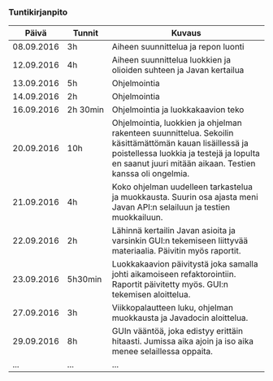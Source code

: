 ### Tuntikirjanpito
Päivä | Tunnit | Kuvaus
--------------- | ----- | ------
08.09.2016 | 3h | Aiheen suunnittelua ja repon luonti
12.09.2016 |4h | Aiheen suunnittelua luokkien ja olioiden suhteen ja Javan kertailua 
13.09.2016 |5h | Ohjelmointia
14.09.2016 |2h | Ohjelmointia
16.09.2016 |2h 30min| Ohjelmointia ja luokkakaavion teko
20.09.2016 |10h | Ohjelmointia, luokkien ja ohjelman rakenteen suunnittelua. Sekoilin käsittämättömän kauan lisäillessä ja poistellessa luokkia ja testejä ja lopulta en saanut juuri mitään aikaan. Testien kanssa oli ongelmia.
21.09.2016 |4h |Koko ohjelman uudelleen tarkastelua ja muokkausta. Suurin osa ajasta meni Javan API:n selailuun ja testien muokkailuun.
22.09.2016 |2h |Lähinnä kertailin Javan asioita ja varsinkin GUI:n tekemiseen liittyvää materiaalia. Päivitin myös raportit.
23.09.2016 |5h30min |Luokkakaavion päivitystä joka samalla johti aikamoiseen refaktorointiin. Raportit päivitetty myös. GUI:n tekemisen aloittelua.
27.09.2016 |3h|Viikkopalautteen luku, ohjelman muokkausta ja Javadocin aloittelua. 
29.09.2016 |8h|GUIn vääntöä, joka edistyy erittäin hitaasti. Jumissa aika ajoin ja iso aika menee selaillessa oppaita. 
... | ... | ...
